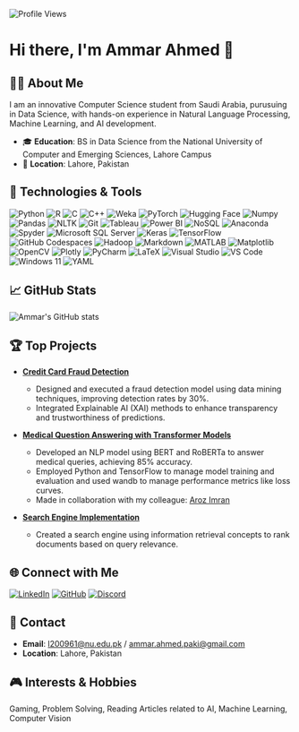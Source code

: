 <!-- in your header -->
<link rel="stylesheet" href="https://cdn.jsdelivr.net/gh/devicons/devicon@latest/devicon.min.css">

<!-- in your body -->
<i class="devicon-devicon-plain"></i>

![Profile Views](https://komarev.com/ghpvc/?username=AmmarAhmedl200961&color=blue)

# Hi there, I'm Ammar Ahmed 👋

## 👨‍🎓 About Me

I am an innovative Computer Science student from Saudi Arabia, purusuing in Data Science, with hands-on experience in Natural Language Processing, Machine Learning, and AI development.

- 🎓 **Education**: BS in Data Science from the National University of Computer and Emerging Sciences, Lahore Campus
- 📍 **Location**: Lahore, Pakistan

## 🔧 Technologies & Tools

![Python](https://img.shields.io/badge/Python-3670A0?style=for-the-badge&logo=python&logoColor=ffdd54)
![R](https://img.shields.io/badge/R-276DC3?style=for-the-badge&logo=r&logoColor=white)
![C](https://img.shields.io/badge/C-00599C?style=for-the-badge&logo=c&logoColor=white)
![C++](https://img.shields.io/badge/C++-00599C?style=for-the-badge&logo=cplusplus&logoColor=white)
![Weka](https://img.shields.io/badge/Weka-00599C?style=for-the-badge)
![PyTorch](https://img.shields.io/badge/PyTorch-EE4C2C?style=for-the-badge&logo=PyTorch&logoColor=white)
![Hugging Face](https://img.shields.io/badge/Hugging%20Face-FF9900?style=for-the-badge&logo=hugging-face&logoColor=white)
![Numpy](https://img.shields.io/badge/Numpy-013243?style=for-the-badge&logo=numpy&logoColor=white)
![Pandas](https://img.shields.io/badge/Pandas-150458?style=for-the-badge&logo=pandas&logoColor=white)
![NLTK](https://img.shields.io/badge/NLTK-000000?style=for-the-badge)
![Git](https://img.shields.io/badge/Git-F05032?style=for-the-badge&logo=git&logoColor=white)
![Tableau](https://img.shields.io/badge/Tableau-E97627?style=for-the-badge&logo=Tableau&logoColor=white)
![Power BI](https://img.shields.io/badge/PowerBI-F2C811?style=for-the-badge&logo=Power%20BI&logoColor=white)
![NoSQL](https://img.shields.io/badge/NoSQL-000000?style=for-the-badge)
![Anaconda](https://img.shields.io/badge/Anaconda-44A833?style=for-the-badge&logo=anaconda&logoColor=white)
![Spyder](https://img.shields.io/badge/Spyder-FF0000?style=for-the-badge&logo=spyder-ide&logoColor=white)
![Microsoft SQL Server](https://img.shields.io/badge/Microsoft%20SQL%20Server-CC2927?style=for-the-badge&logo=microsoft-sql-server&logoColor=white)
![Keras](https://img.shields.io/badge/Keras-D00000?style=for-the-badge&logo=keras&logoColor=white)
![TensorFlow](https://img.shields.io/badge/TensorFlow-FF6F00?style=for-the-badge&logo=tensorflow&logoColor=white)
![GitHub Codespaces](https://img.shields.io/badge/GitHub%20Codespaces-181717?style=for-the-badge&logo=github&logoColor=white)
![Hadoop](https://img.shields.io/badge/Hadoop-66CCFF?style=for-the-badge&logo=apache-hadoop&logoColor=black)
![Markdown](https://img.shields.io/badge/Markdown-000000?style=for-the-badge&logo=markdown&logoColor=white)
![MATLAB](https://img.shields.io/badge/MATLAB-FF8800?style=for-the-badge&logo=mathworks&logoColor=white)
![Matplotlib](https://img.shields.io/badge/Matplotlib-FF8800?style=for-the-badge&logo=matplotlib&logoColor=black)
![OpenCV](https://img.shields.io/badge/OpenCV-5C3EE8?style=for-the-badge&logo=opencv&logoColor=white)
![Plotly](https://img.shields.io/badge/Plotly-3F4F75?style=for-the-badge&logo=plotly&logoColor=white)
![PyCharm](https://img.shields.io/badge/PyCharm-000000?style=for-the-badge&logo=pycharm&logoColor=white)
![LaTeX](https://img.shields.io/badge/LaTeX-008080?style=for-the-badge&logo=latex&logoColor=white)
![Visual Studio](https://img.shields.io/badge/Visual%20Studio-5C2D91?style=for-the-badge&logo=visual-studio&logoColor=white)
![VS Code](https://img.shields.io/badge/VS%20Code-007ACC?style=for-the-badge&logo=visual-studio-code&logoColor=white)
![Windows 11](https://img.shields.io/badge/Windows%2011-0078D4?style=for-the-badge&logo=windows-11&logoColor=white)
![YAML](https://img.shields.io/badge/YAML-000000?style=for-the-badge&logo=yaml&logoColor=white)

## 📈 GitHub Stats

![Ammar's GitHub stats](https://github-readme-stats.vercel.app/api?username=AmmarAhmedl200961&show_icons=true&theme=radical)

## 🏆 Top Projects

- **[Credit Card Fraud Detection](https://github.com/AmmarAhmedl200961/CCFD)**
  - Designed and executed a fraud detection model using data mining techniques, improving detection rates by 30%.
  - Integrated Explainable AI (XAI) methods to enhance transparency and trustworthiness of predictions.

- **[Medical Question Answering with Transformer Models](https://github.com/AmmarAhmedl200961/Transformer-based-model-BERT-MobileBERT-RoBERTa-)**
  - Developed an NLP model using BERT and RoBERTa to answer medical queries, achieving 85% accuracy.
  - Employed Python and TensorFlow to manage model training and evaluation and used wandb to manage performance metrics like loss curves.
  - Made in collaboration with my colleague: [Aroz Imran](https://github.com/arozgithub)

- **[Search Engine Implementation](https://github.com/AmmarAhmedl200961/search-engine)**
  - Created a search engine using information retrieval concepts to rank documents based on query relevance.

## 🌐 Connect with Me

[![LinkedIn](https://img.shields.io/badge/LinkedIn-0077B5?style=for-the-badge&logo=linkedin&logoColor=white)](https://www.linkedin.com/in/ammar-ahmed-21964062/)
[![GitHub](https://img.shields.io/badge/GitHub-181717?style=for-the-badge&logo=github&logoColor=white)](https://github.com/AmmarAhmedl200961)
[![Discord](https://img.shields.io/badge/Discord-5865F2?style=for-the-badge&logo=discord&logoColor=white)](https://discord.gg/marto90123)

## 📧 Contact

- **Email**: [l200961@nu.edu.pk](mailto:l200961@nu.edu.pk) / [ammar.ahmed.paki@gmail.com](mailto:ammar.ahmed.paki@gmail.com)
- **Location**: Lahore, Pakistan

## 🎮 Interests & Hobbies

Gaming, Problem Solving, Reading Articles related to AI, Machine Learning, Computer Vision
